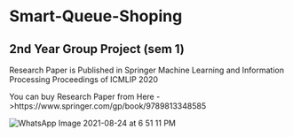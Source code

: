 
# Smart-Queue-Shoping
## 2nd Year Group Project (sem 1)

<p> Research Paper is Published in Springer 
Machine Learning and Information Processing
Proceedings of ICMLIP 2020 </p>

<p>
You can buy Research Paper from Here ->https://www.springer.com/gp/book/9789813348585
</p>

![WhatsApp Image 2021-08-24 at 6 51 11 PM](https://user-images.githubusercontent.com/45332512/130623891-28199c86-c7f9-4e39-9bbe-2f65eecfe676.jpeg)


